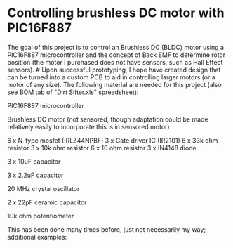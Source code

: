 # Controlling brushless DC motor with PIC16F887
The goal of this project is to control an Brushless DC (BLDC) motor using a PIC16F887 microcontroller and the concept of Back EMF to determine rotor position (the motor I purchased does not have sensors, such as Hall Effect sensors). # Upon successful prototyping, I hope have created design that can be turned into a custom PCB to aid in controlling larger motors (or a motor of any size). The following material are needed for this project (also see BOM tab of "Dirt Sifter.xls" spreadsheet):

PIC16F887 microcontroller

Brushless DC motor (not sensored, though adaptation could be made relatively easily to incorporate this is in sensored motor)

6 x N-type mosfet (IRLZ44NPBF)
3 x Gate driver IC (IR2101)
6 x 33k ohm resistor
3 x 10k ohm resistor
6 x 10 ohm resistor
3 x IN4148 diode

3 x 10uF capacitor

3 x 2.2uF capacitor

20 MHz crystal oscillator

2 x 22pF ceramic capacitor

10k ohm potentiometer


This has been done many times before, just not necessarily my way; additional examples:

